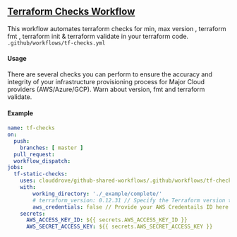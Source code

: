 ## [Terraform Checks Workflow](https://github.com/clouddrove/github-shared-workflows/blob/master/.github/workflows/tf-checks.yml)

This workflow automates terraform checks for min, max version , terraform fmt , terraform init & terraform validate in your terraform code. `.github/workflows/tf-checks.yml`

#### Usage
There are several checks you can perform to ensure the accuracy and integrity of your infrastructure provisioning process for Major Cloud providers (AWS/Azure/GCP). Warn about version, fmt and terraform validate.

#### Example
```yaml
name: tf-checks
on:
  push:
    branches: [ master ]
  pull_request:
  workflow_dispatch:
jobs:
  tf-static-checks:
    uses: clouddrove/github-shared-workflows/.github/workflows/tf-checks.yml@master
    with:  
        working_directory: './_example/complete/'
        # terraform_version: 0.12.31 // Specify the Terraform version to use. Uncomment and provide your desired version, or leave it as is to use the latest version.
        aws_credentials: false // Provide your AWS Credentails ID here if 'aws_credentials' is set to 'true'.
    secrets:
      AWS_ACCESS_KEY_ID: ${{ secrets.AWS_ACCESS_KEY_ID }}
      AWS_SECRET_ACCESS_KEY: ${{ secrets.AWS_SECRET_ACCESS_KEY }} 
```